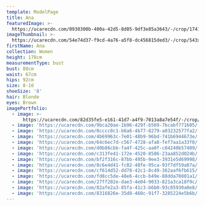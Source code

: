 ```yaml
---
template: ModelPage
title: Ana
featuredImage: >-
  https://ucarecdn.com/0930300b-400a-42d5-8d05-9df3e85a3643/-/crop/1741x861/307,349/-/preview/
imageThumbnail: >-
  https://ucarecdn.com/54e74d37-f9cd-4a76-a5f8-dc456815ded3/-/crop/543x830/366,38/-/preview/
firstName: Ana
collection: Women
height: 178cm
measurementType: bust
bust: 88cm
waist: 67cm
hips: 92cm
size: 8-10
shoeSize: '8'
hair: Blonde
eyes: Brown
imagePortfolio:
  - image: >-
      https://ucarecdn.com/82d35fe5-e161-41d7-a4f9-7013a8a7e54f/-/crop/565x923/350,27/-/preview/
  - image: 'https://ucarecdn.com/9bca20ae-1b96-429f-b569-7bcabf771605/'
  - image: 'https://ucarecdn.com/0cccc0c1-b6a6-4b77-8279-a03232577fa2/'
  - image: 'https://ucarecdn.com/4b69963c-7e01-48b9-96bd-741b6944673e/'
  - image: 'https://ucarecdn.com/64c6ec7d-c567-4728-afa8-fef7aa1a33f0/'
  - image: 'https://ucarecdn.com/d0b86cbb-fa4f-425c-aa0f-c84240b57409/'
  - image: 'https://ucarecdn.com/c313fe41-172e-4520-8586-23aa852d024b/'
  - image: 'https://ucarecdn.com/bf2f316c-87bb-495b-9ee3-3931e5d69998/'
  - image: 'https://ucarecdn.com/8c6e4d41-fc02-48fe-95ca-93f7df59a87a/'
  - image: 'https://ucarecdn.com/cf614d52-dd78-42c1-8c49-362aaf6fb615/'
  - image: 'https://ucarecdn.com/fd8cc5de-48e6-4ccb-b49e-88dda70801a1/'
  - image: 'https://ucarecdn.com/27ff202e-dae3-4e04-9033-821a3ca18f9c/'
  - image: 'https://ucarecdn.com/82afe2a3-85fa-41c3-b6b0-93c85930a0e8/'
  - image: 'https://ucarecdn.com/8316826e-35d8-460c-91f7-3285224e5b6b/'
---
```


